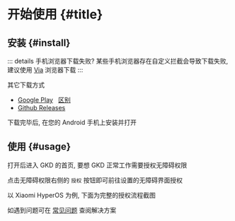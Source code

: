 # 开始使用 {#title}

## 安装 {#install}

<ClientOnly> <AppInnerDownloadTip/> </ClientOnly>

<ApkTable />

::: details 手机浏览器下载失败?
某些手机浏览器存在自定义拦截会导致下载失败, 建议使用 [Via](https://viayoo.com) 浏览器下载
:::

其它下载方式

- [Google Play](https://play.google.com/store/apps/details?id=li.songe.gkd) &nbsp; [区别](./faq.md#play-diff)
- [Github Releases](https://github.com/gkd-kit/gkd/releases/latest)

下载完毕后, 在您的 Android 手机上安装并打开

## 使用 {#usage}

打开后进入 GKD 的首页, 要想 GKD 正常工作需要授权无障碍权限

点击无障碍权限右侧的 `授权` 按钮即可前往设置的无障碍界面授权

以 Xiaomi HyperOS 为例, 下面为完整的授权流程截图

<ImageTable :images="[['0001.png','0002.png','0003.png','0004.png'], ['0005.png','0006.png','0007.png','0008.png']]" />

如遇到问题可在 [常见问题](/guide/faq) 查阅解决方案
